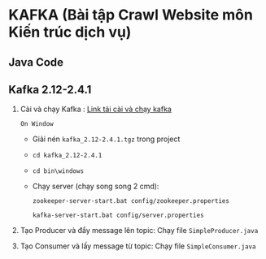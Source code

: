 # KAFKA (Bài tập Crawl Website môn Kiến trúc dịch vụ)

## Java Code

## Kafka 2.12-2.4.1

1. Cài và chạy Kafka :
   [Link tải cài và chạy kafka](https://kafka.apache.org/quickstart)

   `On Window`

   + Giải nén `kafka_2.12-2.4.1.tgz` trong project
   + `cd kafka_2.12-2.4.1` 
   + `cd bin\windows` 
   + Chạy server (chạy song song 2 cmd):

      `zookeeper-server-start.bat config/zookeeper.properties`
   
      `kafka-server-start.bat config/server.properties`

2. Tạo Producer và đẩy message lên topic:
   Chạy file `SimpleProducer.java`

3. Tạo Consumer và lấy message từ topic:
   Chạy file `SimpleConsumer.java`
